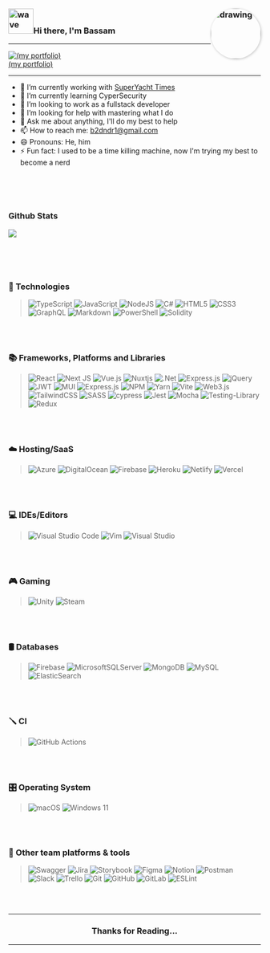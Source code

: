 ### <img alt='wave' src='https://gifdb.com/images/high/cute-waving-hand-animation-22zusg2o5sgv5wac.gif' width='50px' style='margin-bottom:-5px'/>Hi there, I'm Bassam  <img src="https://encrypted-tbn0.gstatic.com/images?q=tbn:ANd9GcTnmZxau1zec9ZrVINPmJXHJyF0myIoGa7O-w&usqp=CAU" alt="drawing" width="100" style="border-radius:50px;float:right;box-shadow:1px 1px 5px silver;pointer-events: none"/>
---

[![(my portfolio)](https://encrypted-tbn0.gstatic.com/images?q=tbn:ANd9GcQfrbkThY_v6VVaO4RwYpcN4d0WZrSSeSNelA&usqp=CAU)](https://bassam-hager-portfolio-nextts.vercel.app/)
&nbsp;<br>
[(my portfolio)](https://bassam-hager-portfolio-nextts.vercel.app/)

---


- 🔭 I’m currently working with [SuperYacht Times](https://www.superyachttimes.com/)
- 🌱 I’m currently learning CyperSecurity
- 👯 I’m looking to work as a fullstack developer
- 🤔 I’m looking for help with mastering what I do
- 💬 Ask me about anything, I'll do my best to help
- 📫 How to reach me: b2dndr1@gmail.com
- 😄 Pronouns: He, him
- ⚡ Fun fact: I used to be a time killing machine, now I'm trying my best to become a nerd

&nbsp;<br>
&nbsp;<br>
&nbsp;<br>

### Github Stats
<!-- > ![Anurag's GitHub stats](https://github-readme-stats.vercel.app/api?username=BassamHager&show_icons=true&theme=tokyonight) -->

![](https://github-profile-summary-cards.vercel.app/api/cards/profile-details?username=BassamHager&theme=github_dark)



&nbsp;<br>
&nbsp;<br>
&nbsp;<br>


### 🔮 Technologies 
> ![TypeScript](https://img.shields.io/badge/typescript-%23007ACC.svg?style=for-the-badge&logo=typescript&logoColor=white)
![JavaScript](https://img.shields.io/badge/javascript-%23323330.svg?style=for-the-badge&logo=javascript&logoColor=%23F7DF1E)
![NodeJS](https://img.shields.io/badge/node.js-6DA55F?style=for-the-badge&logo=node.js&logoColor=white)
![C#](https://img.shields.io/badge/c%23-%23239120.svg?style=for-the-badge&logo=c-sharp&logoColor=white)
![HTML5](https://img.shields.io/badge/html5-%23E34F26.svg?style=for-the-badge&logo=html5&logoColor=white)
![CSS3](https://img.shields.io/badge/css3-%231572B6.svg?style=for-the-badge&logo=css3&logoColor=white)
![GraphQL](https://img.shields.io/badge/-GraphQL-E10098?style=for-the-badge&logo=graphql&logoColor=white)
![Markdown](https://img.shields.io/badge/markdown-%23000000.svg?style=for-the-badge&logo=markdown&logoColor=white)
![PowerShell](https://img.shields.io/badge/PowerShell-%235391FE.svg?style=for-the-badge&logo=powershell&logoColor=white)
![Solidity](https://img.shields.io/badge/Solidity-%23363636.svg?style=for-the-badge&logo=solidity&logoColor=white)

&nbsp;<br>
&nbsp;<br>

### 📚 Frameworks, Platforms and Libraries
> ![React](https://img.shields.io/badge/react-%2320232a.svg?style=for-the-badge&logo=react&logoColor=%2361DAFB)
![Next JS](https://img.shields.io/badge/Next-black?style=for-the-badge&logo=next.js&logoColor=white)
![Vue.js](https://img.shields.io/badge/vuejs-%2335495e.svg?style=for-the-badge&logo=vuedotjs&logoColor=%234FC08D)
![Nuxtjs](https://img.shields.io/badge/Nuxt-002E3B?style=for-the-badge&logo=nuxtdotjs&logoColor=#00DC82)
![.Net](https://img.shields.io/badge/.NET-5C2D91?style=for-the-badge&logo=.net&logoColor=white)
![Express.js](https://img.shields.io/badge/express.js-%23404d59.svg?style=for-the-badge&logo=express&logoColor=%2361DAFB)
![jQuery](https://img.shields.io/badge/jquery-%230769AD.svg?style=for-the-badge&logo=jquery&logoColor=white)
![JWT](https://img.shields.io/badge/JWT-black?style=for-the-badge&logo=JSON%20web%20tokens)
![MUI](https://img.shields.io/badge/MUI-%230081CB.svg?style=for-the-badge&logo=mui&logoColor=white)
![Express.js](https://img.shields.io/badge/express.js-%23404d59.svg?style=for-the-badge&logo=express&logoColor=%2361DAFB)
![NPM](https://img.shields.io/badge/NPM-%23000000.svg?style=for-the-badge&logo=npm&logoColor=white)
![Yarn](https://img.shields.io/badge/yarn-%232C8EBB.svg?style=for-the-badge&logo=yarn&logoColor=white)
![Vite](https://img.shields.io/badge/vite-%23646CFF.svg?style=for-the-badge&logo=vite&logoColor=white)
![Web3.js](https://img.shields.io/badge/web3.js-F16822?style=for-the-badge&logo=web3.js&logoColor=white)
![TailwindCSS](https://img.shields.io/badge/tailwindcss-%2338B2AC.svg?style=for-the-badge&logo=tailwind-css&logoColor=white)
![SASS](https://img.shields.io/badge/SASS-hotpink.svg?style=for-the-badge&logo=SASS&logoColor=white)
![cypress](https://img.shields.io/badge/-cypress-%23E5E5E5?style=for-the-badge&logo=cypress&logoColor=058a5e)
![Jest](https://img.shields.io/badge/-jest-%23C21325?style=for-the-badge&logo=jest&logoColor=white)
![Mocha](https://img.shields.io/badge/-mocha-%238D6748?style=for-the-badge&logo=mocha&logoColor=white)
![Testing-Library](https://img.shields.io/badge/-TestingLibrary-%23E33332?style=for-the-badge&logo=testing-library&logoColor=white)
![Redux](https://img.shields.io/badge/redux-%23593d88.svg?style=for-the-badge&logo=redux&logoColor=white)

&nbsp;<br>
&nbsp;<br>

### ☁️ Hosting/SaaS  
> ![Azure](https://img.shields.io/badge/azure-%230072C6.svg?style=for-the-badge&logo=microsoftazure&logoColor=white)
![DigitalOcean](https://img.shields.io/badge/DigitalOcean-%230167ff.svg?style=for-the-badge&logo=digitalOcean&logoColor=white)
![Firebase](https://img.shields.io/badge/firebase-%23039BE5.svg?style=for-the-badge&logo=firebase)
![Heroku](https://img.shields.io/badge/heroku-%23430098.svg?style=for-the-badge&logo=heroku&logoColor=white)
![Netlify](https://img.shields.io/badge/netlify-%23000000.svg?style=for-the-badge&logo=netlify&logoColor=#00C7B7)
![Vercel](https://img.shields.io/badge/vercel-%23000000.svg?style=for-the-badge&logo=vercel&logoColor=white)

&nbsp;<br>
&nbsp;<br>

### 💻 IDEs/Editors  
> ![Visual Studio Code](https://img.shields.io/badge/Visual%20Studio%20Code-0078d7.svg?style=for-the-badge&logo=visual-studio-code&logoColor=white)
![Vim](https://img.shields.io/badge/VIM-%2311AB00.svg?style=for-the-badge&logo=vim&logoColor=white)
![Visual Studio](https://img.shields.io/badge/Visual%20Studio-5C2D91.svg?style=for-the-badge&logo=visual-studio&logoColor=white)

&nbsp;<br>
&nbsp;<br>

### 🎮 Gaming  
> ![Unity](https://img.shields.io/badge/unity-%23000000.svg?style=for-the-badge&logo=unity&logoColor=white)
![Steam](https://img.shields.io/badge/steam-%23000000.svg?style=for-the-badge&logo=steam&logoColor=white)

&nbsp;<br>
&nbsp;<br>

### 🛢 Databases  
> ![Firebase](https://img.shields.io/badge/Firebase-039BE5?style=for-the-badge&logo=Firebase&logoColor=white)
![MicrosoftSQLServer](https://img.shields.io/badge/Microsoft%20SQL%20Sever-CC2927?style=for-the-badge&logo=microsoft%20sql%20server&logoColor=white)
![MongoDB](https://img.shields.io/badge/MongoDB-%234ea94b.svg?style=for-the-badge&logo=mongodb&logoColor=white)
![MySQL](https://img.shields.io/badge/mysql-%2300f.svg?style=for-the-badge&logo=mysql&logoColor=white)
![ElasticSearch](https://img.shields.io/badge/-ElasticSearch-005571?style=for-the-badge&logo=elasticsearch)

&nbsp;<br>
&nbsp;<br>

### 🪛 CI  
> ![GitHub Actions](https://img.shields.io/badge/github%20actions-%232671E5.svg?style=for-the-badge&logo=githubactions&logoColor=white)

&nbsp;<br>
&nbsp;<br>

### 🎛️ Operating System  
> ![macOS](https://img.shields.io/badge/mac%20os-000000?style=for-the-badge&logo=macos&logoColor=F0F0F0)
![Windows 11](https://img.shields.io/badge/Windows%2011-%230079d5.svg?style=for-the-badge&logo=Windows%2011&logoColor=white)

&nbsp;<br>
&nbsp;<br>

### 🥅 Other team platforms & tools  
> ![Swagger](https://img.shields.io/badge/-Swagger-%23Clojure?style=for-the-badge&logo=swagger&logoColor=white)
![Jira](https://img.shields.io/badge/jira-%230A0FFF.svg?style=for-the-badge&logo=jira&logoColor=white)
![Storybook](https://img.shields.io/badge/-Storybook-FF4785?style=for-the-badge&logo=storybook&logoColor=white)
![Figma](https://img.shields.io/badge/figma-%23F24E1E.svg?style=for-the-badge&logo=figma&logoColor=white)
![Notion](https://img.shields.io/badge/Notion-%23000000.svg?style=for-the-badge&logo=notion&logoColor=white)
![Postman](https://img.shields.io/badge/Postman-FF6C37?style=for-the-badge&logo=postman&logoColor=white)
![Slack](https://img.shields.io/badge/Slack-4A154B?style=for-the-badge&logo=slack&logoColor=white)
![Trello](https://img.shields.io/badge/Trello-%23026AA7.svg?style=for-the-badge&logo=Trello&logoColor=white)
![Git](https://img.shields.io/badge/git-%23F05033.svg?style=for-the-badge&logo=git&logoColor=white)
![GitHub](https://img.shields.io/badge/github-%23121011.svg?style=for-the-badge&logo=github&logoColor=white)
![GitLab](https://img.shields.io/badge/gitlab-%23181717.svg?style=for-the-badge&logo=gitlab&logoColor=white)
![ESLint](https://img.shields.io/badge/ESLint-4B3263?style=for-the-badge&logo=eslint&logoColor=white)

&nbsp;<br>
&nbsp;<br>

---
### <div align='center'> Thanks for Reading... </div>
---
